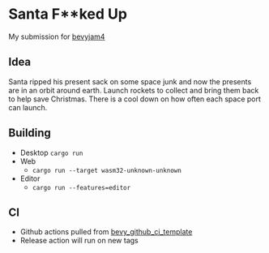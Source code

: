# Santa F**ked Up

My submission for [bevyjam4](https://itch.io/jam/bevy-jam-4)

## Idea

Santa ripped his present sack on some space junk and now the presents are in an orbit around earth. Launch rockets to collect and bring them back to help save Christmas. There is a cool down on how often each space port can launch.

## Building

* Desktop
    `cargo run`
* Web
    * `cargo run --target wasm32-unknown-unknown`
* Editor
    * `cargo run --features=editor`

## CI

* Github actions pulled from [bevy_github_ci_template](https://github.com/bevyengine/bevy_github_ci_template)
* Release action will run on new tags